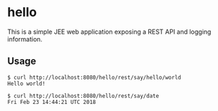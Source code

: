 # hello

This is a simple JEE web application exposing a REST API and logging information.

## Usage
```
$ curl http://localhost:8080/hello/rest/say/hello/world
Hello world!

$ curl http://localhost:8080/hello/rest/say/date
Fri Feb 23 14:44:21 UTC 2018
```
